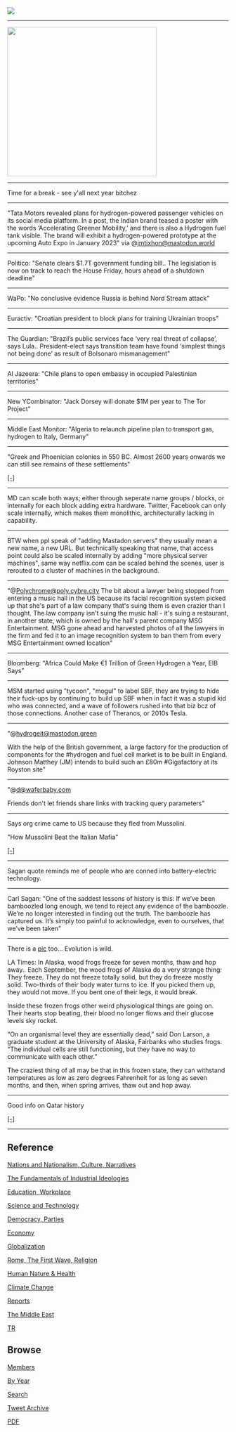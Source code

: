 <img src="https://drive.google.com/uc?export=view&id=1B2wf9R7AMH1d7Vw6e2mucLbIQ5NSjir7"/>

---

<img width="340" src="https://us.123rf.com/450wm/editkolase/editkolase1906/editkolase190600028/editkolase190600028.jpg"/>

---

Time for a break - see y'all next year bitchez

---

"Tata Motors revealed plans for hydrogen-powered passenger vehicles on
its social media platform. In a post, the Indian brand teased a poster
with the words ‘Accelerating Greener Mobility,’ and there is also a
Hydrogen fuel tank visible. The brand will exhibit a hydrogen-powered
prototype at the upcoming Auto Expo in January 2023" via @jmtixhon@mastodon.world

---

Politico: "Senate clears $1.7T government funding bill.. The
legislation is now on track to reach the House Friday, hours ahead of
a shutdown deadline"

---

WaPo: "No conclusive evidence Russia is behind Nord Stream attack"

---

Euractiv: "Croatian president to block plans for training Ukrainian
troops"

---

The Guardian: "Brazil’s public services face ‘very real threat of
collapse’, says Lula.. President-elect says transition team have found
‘simplest things not being done’ as result of Bolsonaro mismanagement"

---

Al Jazeera: "Chile plans to open embassy in occupied Palestinian
territories"

---

New YCombinator: "Jack Dorsey will donate $1M per year to The Tor Project"

---

Middle East Monitor: "Algeria to relaunch pipeline plan to transport
gas, hydrogen to Italy, Germany"

---

"Greek and Phoenician colonies in 550 BC. Almost 2600 years onwards we
can still see remains of these settlements"

[[-]](https://pbs.twimg.com/media/FklMIdOWQAAcSf3?format=jpg&name=medium)

---

MD can scale both ways; either through seperate name groups / blocks,
or internally for each block adding extra hardware. Twitter, Facebook
can only scale internally, which makes them monolithic,
architecturally lacking in capability.

---

BTW when ppl speak of "adding Mastadon servers" they usually mean a
new name, a new URL. But technically speaking that name, that access
point could also be scaled internally by adding "more physical server
machines", same way netflix.com can be scaled behind the scenes, user
is rerouted to a cluster of machines in the background.

---

"@Polychrome@poly.cybre.city The bit about a lawyer being stopped from
entering a music hall in the US because its facial recognition system
picked up that she's part of a law company that's suing them is even
crazier than I thought. The law company isn't suing the music hall -
it's suing a restaurant, in another state, which is owned by the
hall's parent company MSG Entertainment. MSG gone ahead and harvested
photos of all the lawyers in the firm and fed it to an image
recognition system to ban them from every MSG Entertainment owned
location"

---

Bloomberg: "Africa Could Make €1 Trillion of Green Hydrogen a Year,
EIB Says"

---

MSM started using "tycoon", "mogul" to label SBF, they are trying to
hide their fuck-ups by continuing to build up SBF when in fact it was
a stupid kid who was connected, and a wave of followers rushed into
that biz bcz of those connections. Another case of Theranos, or 2010s
Tesla.

---

"@hydrogeit@mastodon.green

With the help of the British government, a large factory for the
production of components for the \#hydrogen and fuel cell market is to
be built in England. Johnson Matthey (JM) intends to build such an
£80m \#Gigafactory at its Royston site"

---

"@d@waferbaby.com

Friends don't let friends share links with tracking query parameters"

---

Says org crime came to US because they fled from Mussolini. 

"How Mussolini Beat the Italian Mafia"

[[-]](https://youtu.be/IHkWeoUUU1s?t=194)

---

Sagan quote reminds me of people who are conned into battery-electric
technology.

---

Carl Sagan: "One of the saddest lessons of history is this: If we’ve
been bamboozled long enough, we tend to reject any evidence of the
bamboozle. We’re no longer interested in finding out the truth. The
bamboozle has captured us. It’s simply too painful to acknowledge,
even to ourselves, that we’ve been taken"

---

There is a [pic](https://pbs.twimg.com/media/FkfEieXWYAEMoAy?format=png&name=small) too...
Evolution is wild.

LA Times: In Alaska, wood frogs freeze for seven months, thaw and hop
away.. Each September, the wood frogs of Alaska do a very strange
thing: They freeze. They do not freeze totally solid, but they do
freeze mostly solid. Two-thirds of their body water turns to ice. If
you picked them up, they would not move. If you bent one of their
legs, it would break.

Inside these frozen frogs other weird physiological things are going
on. Their hearts stop beating, their blood no longer flows and their
glucose levels sky rocket.

“On an organismal level they are essentially dead,” said Don Larson, a
graduate student at the University of Alaska, Fairbanks who studies
frogs. “The individual cells are still functioning, but they have no
way to communicate with each other.”

The craziest thing of all may be that in this frozen state, they can
withstand temperatures as low as zero degrees Fahrenheit for as long
as seven months, and then, when spring arrives, thaw out and hop away.

---

Good info on Qatar history

[[-]](https://youtu.be/W79yMcORgeY?t=213)

---

## Reference

[Nations and Nationalism, Culture, Narratives](2013/02/nations-and-nationalism.html)

[The Fundamentals of Industrial Ideologies](2011/04/fundamentals-of-industrial-ideologies.html)

[Education, Workplace](2017/09/education-workplace.html)

[Science and Technology](2018/09/science-technology.html)

[Democracy, Parties](2016/11/democracy.html)

[Economy](2018/05/economy.html)

[Globalization](2018/09/globalization.html)

[Rome, The First Wave, Religion](2017/12/rome.html)

[Human Nature & Health](2020/07/human-nature.html)

[Climate Change](2018/12/climate.html)

[Reports](2019/05/reports.html)

[The Middle East](2019/07/middleeast.html)

[TR](../tr)

## Browse

[Members](2022/08/members.html)

[By Year](years.html)

[Search](search.html)

[Tweet Archive](tweets/index.html)

[PDF](https://drive.google.com/uc?export=view&id=1FSi-1MnqXVq_PVTEXzzflwN8-7h92N_R)

